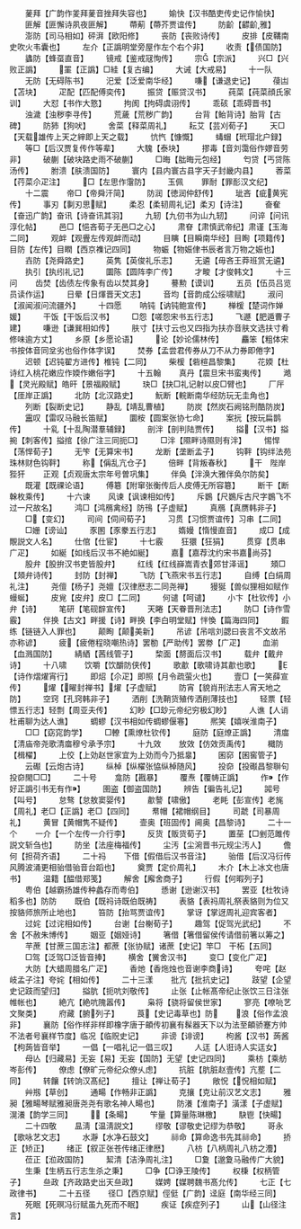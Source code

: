 <!-- { "loadSidebar": true } -->
　　蓌拜【广韵作夎拜蓌音挫拜失容也】
　　媮快【汉书酷吏传史记作愉快】
　　匪解【匪懈诗夙夜匪解】
　　蔕葪【蔕芥贾谊传】
　　防齘【齽齘雅】
　　澎防【司马相如】砰湃【欧阳修】
　　丧防【丧败诗传】
　　皮排【皮鞲南史吹火韦囊也】
　　左介【正譌明堂旁屋作左个右个非】
　　收责【债国防】
　　蠭防【蜂虿直音】
　　镜戒【鉴戒冦恂传】
　　宗【宗派】
　　兴□【兴败正譌】
　　罣【正譌】□絓【复古编】
　　大诫【大戒易】
　　十一队
　　无防【无碍陈书】
　　汜爱【泛爱南华经】
　　嗛【谦退史记】
　　葠凷【苫块】
　　疋配【匹配傅奕传】
　　振贷【赈贷汉书】
　　莼菜【莼菜顔氏家训】
　　大怼【书作大憝】
　　拘阂【拘碍虞诩传】
　　乖硋【乖碍晋书】
　　浊濊【浊秽李寻传】
　　荒薉【荒秽广韵】
　　台背【鲐背诗】胎背【古碑】
　　防犻【狗吠】
　　舍菜【释菜周礼】
　　耘艾【芸刈荀子】
　　天□【天载雄传上天之縡即上天之载】
　　忼忾【慷慨】
　　蝳蝐【玳瑁北户録】
　　等□【后汉贾复传作等辈】
　　大騩【泰块】
　　摎毒【音刘霭俗作嫪音劳非】
　　破蒯【破块路史雨不破蒯】
　　□晦【朏晦元包经】
　　匄贷【丐贷陈汤传】
　　胕溃【肤溃国防】
　　寰内【县内寰古县字天子封畿内县】
　　莕菜【荇菜尒疋注】
　　□【左思作霮防】
　　玉佩
　　罪耐【罪耏汉文纪】
　　十二震
　　帝□【帝舜汗简】
　　防润【徳润仲舒传】
　　玼吝【疵黄宪传】
　　事刃【剚刃思赋】
　　柔忍【柔韧周礼记】柔刃【诗注】
　　奋奞【奋迅广韵】奋讯【诗奋讯其羽】
　　九轫【九仞书为山九轫】
　　问谇【问讯淳化帖】
　　邑□【悒吝荀子无邑□之心】
　　肃眘【肃慎武帝纪】肃谨【玉海二同】
　　观衅【观舋左传观衅而动】
　　目瞚【目瞬南华经】目眴【项籍传】目防【左传】目瞤【西京襍记四同】
　　物蜄【物娠侓书辰者言万物之娠也】
　　壵防【尧舜路史】
　　英隽【英俊礼乐志】
　　无遴【毋吝王莽班赏无遴】
　　执引【执纼礼记】
　　圜陈【圆阵李广传】
　　才畯【才俊韩文】
　　十三问
　　齿焚【齿债左传象有齿以焚其身】
　　謩勲【谟训】
　　五员【伍员吕览员读作运】
　　日晕【日煇晋天文志】
　　音均【音韵成公绥啸赋】
　　淑问【淑闻淑问流疆外】
　　十四愿
　　呐钝【讷钝鲍宣传】
　　椫楥【楚词作婵媛】
　　干饭【干饭后汉书】
　　□怨【嗟怨宋书五行志】
　　飞遯【肥遁曹子建】
　　嗛逊【谦巽相如传】
　　肤寸【扶寸云也又四指为扶亦音肤文选扶寸肴修味逾方丈】
　　乡原【乡愿论语】
　　论【妙论儒林传】
　　麤笨【粗体宋书按体音同坌劣也俗作体字误】
　　焚券【孟尝君传券从刀不从力券即倦字】
　　迟顿【迟钝翟方进传】椎钝【二同】
　　柴楥【砦楦昌黎集】
　　花媆【杜诗红入桃花嫩应作媆作嫩俗字】
　　十五翰
　　真丹【震旦宋书蛮夷传】
　　澔【灵光殿赋】皓旰【景福殿赋】
　　玦□【抉□礼记射以皮□臂也】
　　厂厈【厓岸正譌】
　　北防【北汉路史】
　　魭断【輐断南华经防玩无圭角也】
　　列断【裂断史记】
　　静乱【靖乱曹植】
　　防炭【然炭石阙铭刑酷防炭】
　　靁叹【雷叹马融长笛赋】
　　圜桉【圆案张协七命】
　　案抏【按玩扁鹊传】
　　十乿【十乱陶潜羣辅録】
　　剖泮【剖判陆贾传】
　　搤【汉书】搤捥【刺客传】搤捾【徐广注三同扼□】
　　□泮【隰畔诗隰则有泮】
　　惕悍【荡悍荀子】
　　无笇【无算宋书】
　　龙断【垄断孟子】
　　钩靽【钩绊法苑珠林财色钩靽】
　　称【偁乱亢仓子】
　　倍畔【背叛春秋】
　　干　陛岸　狴犴
　　正观【贞观唐太宗年号曽巩集】
　　伴奂【泮涣大雅伴奂尔防矣】
　　既灌【既祼论语】
　　傅簒【附窜张衡传后人皮傅无所容簒】
　　断干【断榦枚乘传】
　　十六谏
　　风谏【讽谏相如传】
　　斥鷃【尺鷃斥古尺字鷃飞不过一尺故名】
　　鸿□【鸿鴈禽经】防鳱【子虚赋】
　　真鴈【真赝韩非子】
　　□【变幻】
　　司间【伺间荀子】
　　习贯【习惯贾谊传】习串【二同】
　　□姗【谤讪】
　　豕圂【豕豢五行志】
　　媠嫚【惰慢直音】
　　成□【成覸説文人名】
　　仕倌【仕宦】
　　十七霰
　　狂獧【狂狷】
　　贯穿【贯串广疋】
　　如綖【如线后汉书不絶如綖】
　　嘉【嘉荐沈约宋书嘉尚芬】
　　股弁【股拚汉书吏皆股弁】
　　红线【红线嶭嵩青衣郊甘泽谣】
　　頍□【頍弁诗传】
　　封防【封禅】
　　飞防【飞燕宋书五行志】
　　自缚【白绢周礼注】
　　尧儃【杨子】尧嬗【汉律厯志二同尧禅】
　　獌狿【兽似狸相如赋作蟃蜒】
　　皮覍【皮弁】皮□【二同】
　　何谴【呵谴】
　　小卞【杜钦传】小弁【诗】
　　笔研【笔砚辥宣传】
　　天睠【天眷晋刑法志】
　　防□【诗作雪霰】
　　伴换【古文】畔援【诗】畔换【李白明堂赋】怑愌【篇海四同】
　　鍜练【链链入人罪也】
　　颠眴【颠美新】
　　吊谚【吊唁刘勰曰丧言不文故吊亦称谚】
　　疲【疲倦程晓嘲热诗】罢勌【严助传】罢劵【广疋】
　　血湔【血溅国防】
　　綪絤【茜线管子】
　　棃面【剺面后汉书】
　　载弁【戴弁诗】
　　十八啸
　　饮嚼【饮釂防侠传】
　　歌歗【歌啸诗其歗也歌】
　　【诗作熠燿宵行】
　　即炤【尒疋】即照【月令疏萤火也】
　　壹□【一笑薛宣传】
　　燿【矅封禅书】燿【子虚赋】
　　防宵【貌肖刑法志人宵天地之防】
　　空窍【孔窍韩非子】
　　洒削【洗鞘货殖传洒削薄技也】
　　轻票【轻慓五行志】轻剽【周亚夫传】
　　幻眇【□玅元帝纪穷极幻眇】
　　人谯【人诮杜甫聊为达人谯】
　　蜩蟉【汉书相如传蜩蟉偃寋】
　　熈笑【嬉咲淮南子】
　　□□【窈窕韵学】
　　□轑【熏燎杜钦传】
　　庭防【庭燎正譌】
　　清庿【清庙帝尧歌清庿穆兮承予宗】
　　十九效
　　放效【仿效贡禹传】
　　檝防【楫櫂】
　　上佼【上効赵世家宜为上効而今乃抵辠】
　　囷窌【囷窖管子】
　　云礟【云炮古诗】
　　纵棹【纵櫂张恊纵棹随风】
　　投奅【投礟昌黎聨句投奅閙□□】
　　二十号
　　龛防【戡暴】
　　覆焘【覆帱正譌】
　　作【作好正譌引书无有作】
　　圉盗【御盗国防】
　　辨告【徧告礼记】
　　嘂号【叫号】
　　怠骜【怠敖窦婴传】
　　歗謷【啸傲】
　　老眊【彭宣传】老旄【周礼】老□【正譌】老□【四同】
　　帬帽【裙帽纲目】
　　司虣【司暴周礼】
　　黄冒【黄帽隽不疑传】
　　壸奥【班固传】阃奥【昌黎诗】
　　二十一个
　　一介【一个左传一介行李】
　　反货【贩货荀子】
　　置莝【□剉范雎传説文斩刍也】
　　防坐【法座梅福传】
　　尘汚【尘涴晋书元规尘汚人】
　　儋何【担荷齐语】
　　二十祃
　　下借【假借后汉书音注】
　　骀借【后汉冯衍传风腾波涌更相骀借骀音台蹈也】
　　奠贾【定价周礼】
　　木介【木上冰文也唐书】
　　温籍【醖借郑笺】
　　解舍【廨舍商子】
　　行假【何暇列子】
　　粤伯【越霸扬雄传种蠡存而粤伯】
　　愻谢【逊谢汉书】
　　罢亚【杜牧诗稻多也】防防
　　既伯【既祃诗既伯既祷】
　　表貉【表祃周礼祭表貉则为位又按貉师旅所止地也】
　　笞防【抬骂贾谊传】
　　掌讶【掌迓周礼迎宾客者】
　　过姹【过诧相如传】
　　台谢【台榭荀子】
　　趣驾【促驾光武纪】
　　不舍【不赦朱博传】
　　姻亚【姻娅诗】
　　箸借【箸借留侯传请借前箸以筹之】
　　芉蔗【甘蔗三国志注】都蔗【张协赋】诸蔗【史记】竿□　干柘【五同】
　　□驾【泛驾□泛皆音捧】
　　横舍【黉舍汉书】
　　变□【变化广疋】
　　大防【大蜡周腊名广疋】
　　香灺【香炧烛也音谢李商诗】
　　夸咤【赵岐孟子注】夸姹【相如传】
　　二十三漾
　　批亢【批抗史记】
　　跂望【企望史记跂而望归】
　　搤肮【扼吭刘敬传】
　　止张【止帐髙帝纪止张饮三日注张帷帐也】
　　絶亢【絶吭隗嚣传】
　　枭将【骁将留侯世家】
　　寥亮【嘹喨艺文聚类】
　　府藏【腑列子】
　　莨【史记毒草也】防
　　浪【俗作孟浪非】
　　襄防【俗作样非样即橡字唐于頔传初襄有髹器天下以为法至頔骄蹇方帅不法者号襄样节度】临况【临贶史记】
　　非谤【诽谤】
　　枸酱【汉书】蒟酱【枸蒟皆音举】
　　一倡【一唱礼记一倡三叹】
　　人迋【人诳诗人实迋女】
　　母亾【归藏易】无妄【易】无妄【国防】无望【史记四同】
　　乘枋【乘舫岑彭传】
　　僚虑【僚旷元帝纪众僚乆虑】
　　抗脏【肮脏赵壹传】亢塟【二同】
　　转饟【转饷汉髙纪】
　　擅让【禅让荀子】
　　敞怳【怳相如赋】
　　艸剏【草创】
　　通畼【作畅非正譌】
　　克攘【克让前汉艺文志】
　　雅昶【雅畼琴赋雅昶唐尧尧有歌名神人畼也】
　　防瀁【淮南子】潢漾【子虚赋】滉瀁【韵学三同】
　　【条畼】
　　笇量【算量陈琳檄】
　　駃鬯【快畼】
　　二十四敬
　　昷淸【温淸説文】
　　缪敬【谬敬史记缪为恭敬】
　　哥永【歌咏艺文志】
　　水瀞【水净石鼓文】
　　祘命【算命逸书先其祘命】
　　挢正【矫正】
　　绪正【叙正张苍传绪正律厯】
　　八枋【八柄周礼八枋之灋】
　　莅正【涖政国防】
　　絜清【洁浄周礼注】
　　□夐【邈夐马融传广大貌】
　　生秉【生柄五行志生杀之秉】
　　□争【□诤王陵传】
　　权棅【权柄管子】
　　亝政【齐政路史出天亝政】
　　媒娉【媒聘魏书髙允传】
　　七正【七政律书】
　　二十五径
　　径□【西京赋】俓侹【广韵】迳庭【南华经三同】
　　死眠【死暝冯衍赋虽九死而不眠】
　　疾证【疾症列子】
　　山【山径注言】
